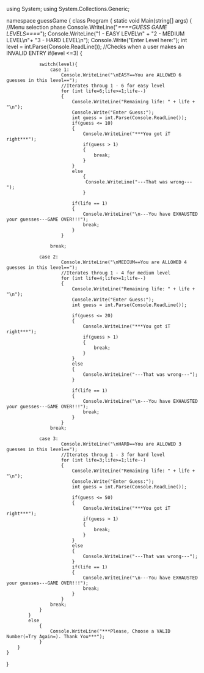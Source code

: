 using System;
using System.Collections.Generic;

namespace guessGame
{
    class Program
    {
        static void Main(string[] args)
        {
            //Menu selection phase
            Console.WriteLine("*====GUESS GAME LEVELS====*");
            Console.WriteLine("1 - EASY LEVEL\n" +
                            "2 - MEDIUM LEVEL\n"+
                            "3 - HARD LEVEL\n");
            Console.Write("Enter Level here:");
            int level = int.Parse(Console.ReadLine());
            //Checks when a user makes an INVALID ENTRY
            if(level <=3)
            {

                switch(level){
                    case 1:
                        Console.WriteLine("\nEASY==You are ALLOWED 6 guesses in this level==");
                        //Iterates throug 1 - 6 for easy level
                        for (int life=6;life>=1;life--)
                        {
                            Console.WriteLine("Remaining life: " + life + "\n");
                            Console.Write("Enter Guess:");
                            int guess = int.Parse(Console.ReadLine());
                            if(guess <= 10)
                            {
                                Console.WriteLine("***You got iT right***");
                                if(guess > 1)
                                {
                                    break;
                                }                 
                            }
                            else
                                {
                                 Console.WriteLine("---That was wrong---");
                                }
                
                            if(life == 1)
                            {
                                Console.WriteLine("\n---You have EXHAUSTED your guesses---GAME OVER!!!");
                                break;
                            }
                        }

                    break;

                case 2:
                        Console.WriteLine("\nMEDIUM==You are ALLOWED 4 guesses in this level==");
                        //Iterates throug 1 - 4 for medium level
                        for (int life=4;life>=1;life--)
                        {
                            Console.WriteLine("Remaining life: " + life + "\n");
                            Console.Write("Enter Guess:");
                            int guess = int.Parse(Console.ReadLine());

                            if(guess <= 20)
                            {
                                Console.WriteLine("***You got iT right***");
                                if(guess > 1)
                                {
                                    break;
                                }                 
                            }
                            else
                            {
                                Console.WriteLine("---That was wrong---");
                            }
                
                            if(life == 1)
                            {
                                Console.WriteLine("\n---You have EXHAUSTED your guesses---GAME OVER!!!");
                                break;
                            }
                        }
                    break;

                case 3:
                        Console.WriteLine("\nHARD==You are ALLOWED 3 guesses in this level==");
                        //Iterates throug 1 - 3 for hard level
                        for (int life=3;life>=1;life--)
                        {
                            Console.WriteLine("Remaining life: " + life + "\n");
                            Console.Write("Enter Guess:");
                            int guess = int.Parse(Console.ReadLine());

                            if(guess <= 50)
                            {
                                Console.WriteLine("***You got iT right***");
                                if(guess > 1)
                                {
                                    break;
                                }                 
                            }
                            else
                            {
                                Console.WriteLine("---That was wrong---");
                            }
                            if(life == 1)
                            {
                                Console.WriteLine("\n---You have EXHAUSTED your guesses---GAME OVER!!!");
                                break;
                            }
                        }
                    break;
                }
            }
            else
                {
                    Console.WriteLine("***Please, Choose a VALID Number(=Try Again=). Thank You***");
                }
        }
    }
}


